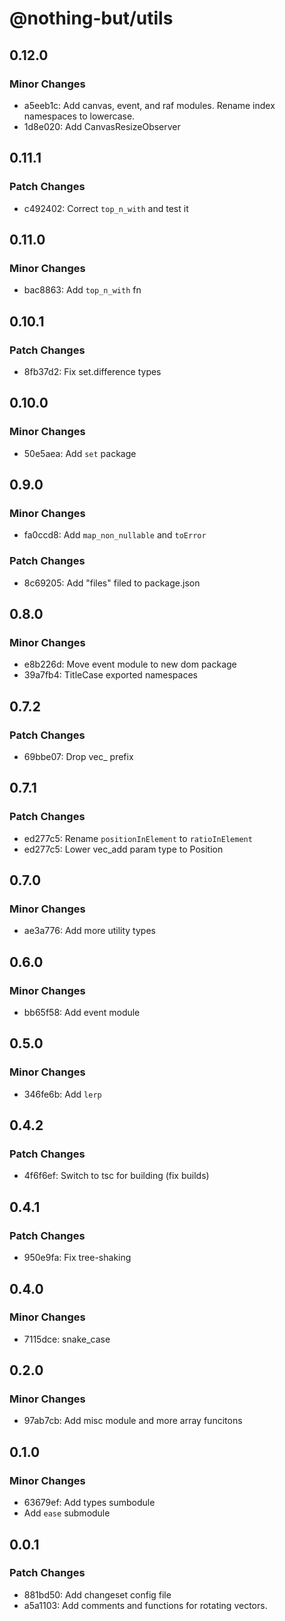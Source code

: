 # @nothing-but/utils

## 0.12.0

### Minor Changes

-   a5eeb1c: Add canvas, event, and raf modules. Rename index namespaces to lowercase.
-   1d8e020: Add CanvasResizeObserver

## 0.11.1

### Patch Changes

-   c492402: Correct `top_n_with` and test it

## 0.11.0

### Minor Changes

-   bac8863: Add `top_n_with` fn

## 0.10.1

### Patch Changes

-   8fb37d2: Fix set.difference types

## 0.10.0

### Minor Changes

-   50e5aea: Add `set` package

## 0.9.0

### Minor Changes

-   fa0ccd8: Add `map_non_nullable` and `toError`

### Patch Changes

-   8c69205: Add "files" filed to package.json

## 0.8.0

### Minor Changes

-   e8b226d: Move event module to new dom package
-   39a7fb4: TitleCase exported namespaces

## 0.7.2

### Patch Changes

-   69bbe07: Drop vec\_ prefix

## 0.7.1

### Patch Changes

-   ed277c5: Rename `positionInElement` to `ratioInElement`
-   ed277c5: Lower vec_add param type to Position

## 0.7.0

### Minor Changes

-   ae3a776: Add more utility types

## 0.6.0

### Minor Changes

-   bb65f58: Add event module

## 0.5.0

### Minor Changes

-   346fe6b: Add `lerp`

## 0.4.2

### Patch Changes

-   4f6f6ef: Switch to tsc for building (fix builds)

## 0.4.1

### Patch Changes

-   950e9fa: Fix tree-shaking

## 0.4.0

### Minor Changes

-   7115dce: snake_case

## 0.2.0

### Minor Changes

-   97ab7cb: Add misc module and more array funcitons

## 0.1.0

### Minor Changes

-   63679ef: Add types sumbodule
-   Add `ease` submodule

## 0.0.1

### Patch Changes

-   881bd50: Add changeset config file
-   a5a1103: Add comments and functions for rotating vectors.
